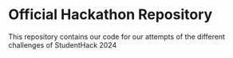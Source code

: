 # Official Hackathon Repository

This repository contains our code for our attempts of the different challenges of StudentHack 2024
